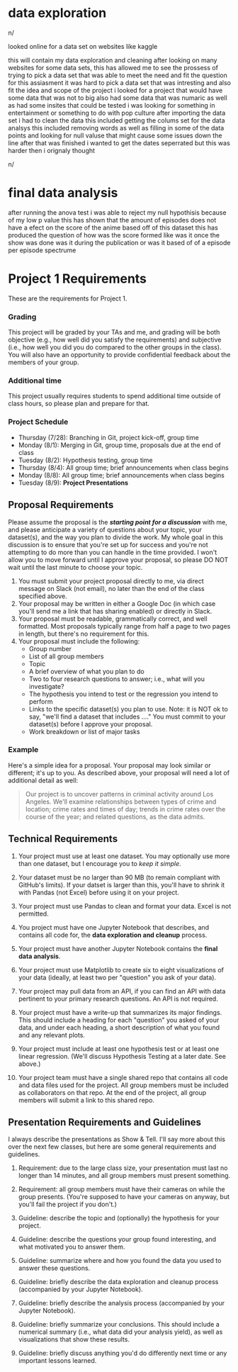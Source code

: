# data exploration

n/

looked online for a data set on websites like kaggle

this will contain my data exploration and cleaning after looking on many websites for some data sets, this has allowed me to see the prossess of trying to pick a data set that was able to meet the need and fit the question for this assiasment it was hard to pick a data set that was intresting and also fit the idea and scope of the project i looked for a project that would have some data that was not to big also had some data that was numaric as well as had some insites that could be tested i was looking for something in entertainment or something to do with pop culture after importing the data set i had to clean the data this included getting the colums set for the data analsys this included removing words as well as filling in some of the data points and looking for null valuse that might cause some issues down the line after that was finished i wanted to get the dates seperrated but this was harder then i orignaly thought




n/

# final data analysis

after running the anova test i was able to reject my null hypothisis because of my low p value this has shown that the amount of episodes does not have a efect on the score of the anime based off of this dataset this has produced the question of how was the score formed like was it once the show was done was it during the publication or was it based of of a episode per episode spectrume






# Project 1 Requirements
These are the requirements for Project 1. 

### Grading
This project will be graded by your TAs and me, and grading will be both objective (e.g., how well did you satisfy the requirements) and subjective (i.e., how well you did you do compared to the other groups in the class). You will also have an opportunity to provide confidential feedback about the members of your group. 

### Additional time
This project usually requires students to spend additional time outside of class hours, so please plan and prepare for that. 

### Project Schedule

* Thursday (7/28): Branching in Git, project kick-off, group time
* Monday (8/1): Merging in Git, group time, proposals due at the end of class 
* Tuesday (8/2): Hypothesis testing, group time
* Thursday (8/4): All group time; brief announcements when class begins
* Monday (8/8): All group time; brief announcements when class begins
* Tuesday (8/9): **Project Presentations**


## Proposal Requirements
Please assume the proposal is the **_starting point for a discussion_** with me, and please anticipate a variety of questions about your topic, your dataset(s), and the way you plan to divide the work. My whole goal in this discussion is to ensure that you're set up for success and you're not attempting to do more than you can handle in the time provided. I won't allow you to move forward until I approve your proposal, so please DO NOT wait until the last minute to choose your topic. 

1. You must submit your project proposal directly to me, via direct message on Slack (not email), no later than the end of the class specified above.  
1. Your proposal may be written in either a Google Doc (in which case you'll send me a link that has sharing enabled) or directly in Slack.
1. Your proposal must be readable, grammatically correct, and well formatted. Most proposals typically range from half a page to two pages in length, but there's no requirement for this.
1. Your proposal must include the following: 
    * Group number
    * List of all group members
    * Topic
    * A brief overview of what you plan to do
    * Two to four research questions to answer; i.e., what will you investigate? 
    * The hypothesis you intend to test or the regression you intend to perform
    * Links to the specific dataset(s) you plan to use. Note: it is NOT ok to say, "we'll find a dataset that includes ...." You must commit to your dataset(s) before I approve your proposal. 
    * Work breakdown or list of major tasks

### Example
Here's a simple idea for a proposal. Your proposal may look similar or different; it's up to you. As described above, your proposal will need a lot of additional detail as well: 
> Our project is to uncover patterns in criminal activity around Los Angeles. We'll examine relationships between types of crime and location; crime rates and times of day; trends in crime rates over the course of the year; and related questions, as the data admits.


## Technical Requirements
1. Your project must use at least one dataset. You may optionally use more than one dataset, but I encourage you to _keep it simple_. 

1. Your dataset must be no larger than 90 MB (to remain compliant with GitHub's limits). If your datset is larger than this, you'll have to shrink it with Pandas (not Excel) before using it on your project. 

1. Your project must use Pandas to clean and format your data. Excel is not permitted. 

1. You project must have one Jupyter Notebook that describes, and contains all code for, the **data exploration and cleanup** process.

1. Your project must have another Jupyter Notebook contains the **final data analysis**.

1. Your project must use Matplotlib to create six to eight visualizations of your data (ideally, at least two per "question" you ask of your data). 

1. Your project may pull data from an API, if you can find an API with data pertinent to your primary research questions. An API is not required.  

1. Your project must have a write-up that summarizes its major findings. This should include a heading for each "question" you asked of your data, and under each heading, a short description of what you found and any relevant plots.

1. Your project must include at least one hypothesis test or at least one linear regression. (We'll discuss Hypothesis Testing at a later date. See above.)

1. Your project team must have a single shared repo that contains all code and data files used for the project. All group members must be included as collaborators on that repo. At the end of the project, all group members will submit a link to this shared repo. 

## Presentation Requirements and Guidelines
I always describe the presentations as Show & Tell. I'll say more about this over the next few classes, but here are some general requirements and guidelines. 

1. Requirement: due to the large class size, your presentation must last no longer than 14 minutes, and all group members must present something.

1. Requirement: all group members must have their cameras on while the group presents. (You're supposed to have your cameras on anyway, but you'll fail the project if you don't.)

1. Guideline: describe the topic and (optionally) the hypothesis for your project.

1. Guideline: describe the questions your group found interesting, and what motivated you to answer them.

1. Guideline: summarize where and how you found the data you used to answer these questions.

1. Guideline: briefly describe the data exploration and cleanup process (accompanied by your Jupyter Notebook).

1. Guideline: briefly describe the analysis process (accompanied by your Jupyter Notebook).

1. Guideline: briefly summarize your conclusions. This should include a numerical summary (i.e., what data did your analysis yield), as well as visualizations that show these results. 

1. Guideline: briefly discuss anything you'd do differently next time or any important lessons learned. 


